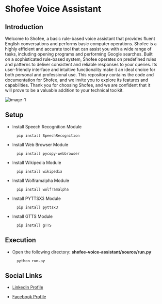 # Shofee Voice Assistant

## Introduction

Welcome to Shofee, a basic rule-based voice assistant that provides fluent English conversations and performs basic computer operations. Shofee is a highly efficient and accurate tool that can assist you with a wide range of tasks, including opening programs and performing Google searches. Built on a sophisticated rule-based system, Shofee operates on predefined rules and patterns to deliver consistent and reliable responses to your queries. Its user-friendly interface and intuitive functionality make it an ideal choice for both personal and professional use. This repository contains the code and documentation for Shofee, and we invite you to explore its features and capabilities. Thank you for choosing Shofee, and we are confident that it will prove to be a valuable addition to your technical toolkit.

![image-1](https://user-images.githubusercontent.com/106969157/222892999-8fd03033-2947-47c7-aa45-b33163b1e806.jpg)

## Setup

- Install Speech Recognition Module

  ```
    pip install SpeechRecognition
  ```

- Install Web Browser Module

  ```
    pip install pycopy-webbrowser
  ```

- Install Wikipedia Module

  ```
    pip install wikipedia
  ```

- Install Wolframalpha Module

  ```
    pip install wolframalpha
  ```

- Install PYTTSX3 Module

  ```
    pip install pyttsx3
  ```

- Install GTTS Module

  ```
    pip install gTTS
  ```

## Execution

- Open the following directory: **shofee-voice-assistant/source/run.py**

  ```
    python run.py
  ```

## Social Links

- [Linkedin Profile](https://www.linkedin.com/in/nithushanmohan/)

- [Facebook Profile](https://www.facebook.com/profile.php?id=100077725721945)
